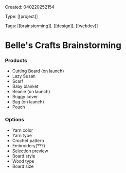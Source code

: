 Created: 040220252154

Type: [[project]]

Tags: [[brainstorming]], [[design]], [[webdev]]

# Belle's Crafts Brainstorming

### Products

- Cutting Board (on launch)
- Lazy Susan
- Scarf
- Baby blanket
- Beanie (on launch)
- Buggy cover
- Bag (on launch)
- Pouch

### Options

- Yarn color
- Yarn type
- Crochet pattern
- Embroidery(???)
- Selection preview
- Board style
- Wood type
- Board size
